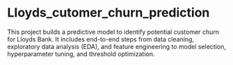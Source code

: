 # LIoyds_cutomer_churn_prediction
This project builds a predictive model to identify potential customer churn for Lloyds Bank. It includes end-to-end steps from data cleaning, exploratory data analysis (EDA), and feature engineering to model selection, hyperparameter tuning, and threshold optimization.
